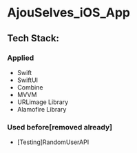 # AjouSelves_iOS_App

## Tech Stack:
### Applied
- Swift
- SwiftUI
- Combine
- MVVM
- URLimage Library
- Alamofire Library
### Used before[removed already]
- [Testing]RandomUserAPI